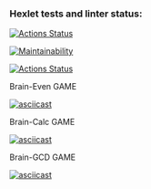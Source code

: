 ### Hexlet tests and linter status:
[![Actions Status](https://github.com/danyaglebov98/frontend-project-lvl1/workflows/hexlet-check/badge.svg)](https://github.com/danyaglebov98/frontend-project-lvl1/actions)

[![Maintainability](https://api.codeclimate.com/v1/badges/a99a88d28ad37a79dbf6/maintainability)](https://codeclimate.com/github/codeclimate/codeclimate/maintainability)

[![Actions Status](https://github.com/danyaglebov98/frontend-project-lvl1/workflows/Super-Linter/badge.svg)](https://github.com/danyaglebov98/frontend-project-lvl1/actions)

Brain-Even GAME

[![asciicast](https://asciinema.org/a/3NON8YgfNNhTNdTdz8nGi9qZz.svg)](https://asciinema.org/a/3NON8YgfNNhTNdTdz8nGi9qZz)

Brain-Calc GAME

[![asciicast](https://asciinema.org/a/uvABnevjJsRbNI30nfg7ugWMJ.svg)](https://asciinema.org/a/uvABnevjJsRbNI30nfg7ugWMJ)

Brain-GCD GAME

[![asciicast](https://asciinema.org/a/HHbiFFHn3SwCuzj8h8OToUzZb.svg)](https://asciinema.org/a/HHbiFFHn3SwCuzj8h8OToUzZb)
